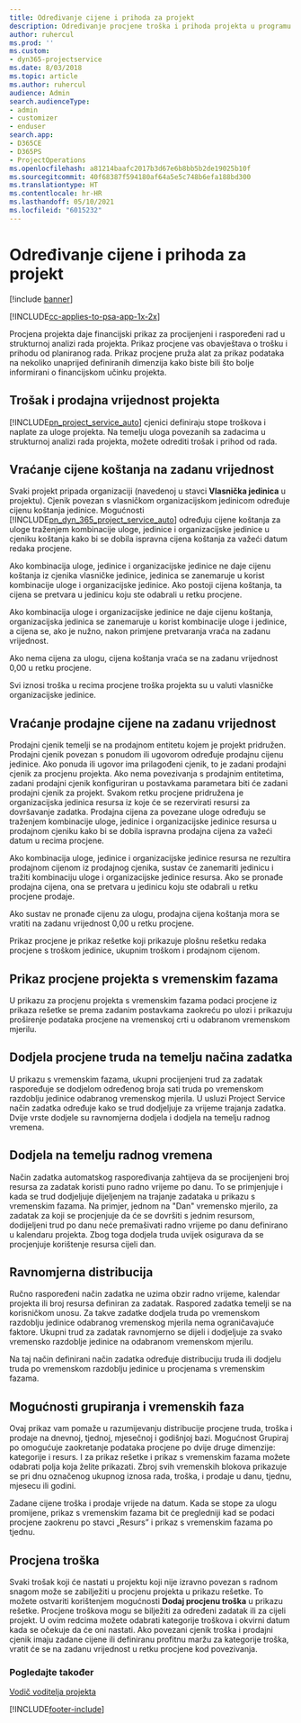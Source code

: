 ```yaml
---
title: Određivanje cijene i prihoda za projekt
description: Određivanje procjene troška i prihoda projekta u programu Project Service
author: ruhercul
ms.prod: ''
ms.custom:
- dyn365-projectservice
ms.date: 8/03/2018
ms.topic: article
ms.author: ruhercul
audience: Admin
search.audienceType:
- admin
- customizer
- enduser
search.app:
- D365CE
- D365PS
- ProjectOperations
ms.openlocfilehash: a81214baafc2017b3d67e6b8bb5b2de19025b10f
ms.sourcegitcommit: 40f68387f594180af64a5e5c748b6efa188bd300
ms.translationtype: HT
ms.contentlocale: hr-HR
ms.lasthandoff: 05/10/2021
ms.locfileid: "6015232"
---
```

# <a name="determine-project-cost-and-revenue-estimates"></a>Određivanje cijene i prihoda za projekt 

[!include [banner](../includes/psa-now-project-operations.md)]

[!INCLUDE[cc-applies-to-psa-app-1x-2x](../includes/cc-applies-to-psa-app-1x-2x.md)]

Procjena projekta daje financijski prikaz za procijenjeni i raspoređeni rad u strukturnoj analizi rada projekta. Prikaz procjene vas obavještava o trošku i prihodu od planiranog rada. Prikaz procjene pruža alat za prikaz podataka na nekoliko unaprijed definiranih dimenzija kako biste bili što bolje informirani o financijskom učinku projekta.  
  
## <a name="cost-and-sales-value-of-the-project"></a>Trošak i prodajna vrijednost projekta  
[!INCLUDE[pn_project_service_auto](../includes/pn-project-service-auto.md)] cjenici definiraju stope troškova i naplate za uloge projekta. Na temelju uloga povezanih sa zadacima u strukturnoj analizi rada projekta, možete odrediti trošak i prihod od rada.  
  
## <a name="cost-price-defaulting"></a>Vraćanje cijene koštanja na zadanu vrijednost  
Svaki projekt pripada organizaciji (navedenoj u stavci **Vlasnička jedinica** u projektu). Cjenik povezan s vlasničkom organizacijskom jedinicom određuje cijenu koštanja jedinice. Mogućnosti [!INCLUDE[pn_dyn_365_project_service_auto](../includes/pn-dyn-365-project-service-auto.md)] određuju cijene koštanja za uloge traženjem kombinacije uloge, jedinice i organizacijske jedinice u cjeniku koštanja kako bi se dobila ispravna cijena koštanja za važeći datum redaka procjene.  
  
Ako kombinacija uloge, jedinice i organizacijske jedinice ne daje cijenu koštanja iz cjenika vlasničke jedinice, jedinica se zanemaruje u korist kombinacije uloge i organizacijske jedinice. Ako postoji cijena koštanja, ta cijena se pretvara u jedinicu koju ste odabrali u retku procjene.  
  
Ako kombinacija uloge i organizacijske jedinice ne daje cijenu koštanja, organizacijska jedinica se zanemaruje u korist kombinacije uloge i jedinice, a cijena se, ako je nužno, nakon primjene pretvaranja vraća na zadanu vrijednost.  
  
 Ako nema cijena za ulogu, cijena koštanja vraća se na zadanu vrijednost 0,00 u retku procjene.  
  
 Svi iznosi troška u recima procjene troška projekta su u valuti vlasničke organizacijske jedinice.  
  
## <a name="sales-price-defaulting"></a>Vraćanje prodajne cijene na zadanu vrijednost  
Prodajni cjenik temelji se na prodajnom entitetu kojem je projekt pridružen. Prodajni cjenik povezan s ponudom ili ugovorom određuje prodajnu cijenu jedinice. Ako ponuda ili ugovor ima prilagođeni cjenik, to je zadani prodajni cjenik za procjenu projekta. Ako nema povezivanja s prodajnim entitetima, zadani prodajni cjenik konfiguriran u postavkama parametara biti će zadani prodajni cjenik za projekt. Svakom retku procjene pridružena je organizacijska jedinica resursa iz koje će se rezervirati resursi za dovršavanje zadatka. Prodajna cijena za povezane uloge određuju se traženjem kombinacije uloge, jedinice i organizacijske jedinice resursa u prodajnom cjeniku kako bi se dobila ispravna prodajna cijena za važeći datum u recima procjene.  
  
Ako kombinacija uloge, jedinice i organizacijske jedinice resursa ne rezultira prodajnom cijenom iz prodajnog cjenika, sustav će zanemariti jedinicu i tražiti kombinaciju uloge i organizacijske jedinice resursa. Ako se pronađe prodajna cijena, ona se pretvara u jedinicu koju ste odabrali u retku procjene prodaje.  
  
Ako sustav ne pronađe cijenu za ulogu, prodajna cijena koštanja mora se vratiti na zadanu vrijednost 0,00 u retku procjene.  
  
Prikaz procjene je prikaz rešetke koji prikazuje plošnu rešetku redaka procjene s troškom jedinice, ukupnim troškom i prodajnom cijenom.  
  
## <a name="time-phased-view-of-project-estimates"></a>Prikaz procjene projekta s vremenskim fazama  
U prikazu za procjenu projekta s vremenskim fazama podaci procjene iz prikaza rešetke se prema zadanim postavkama zaokreću po ulozi i prikazuju proširenje podataka procjene na vremenskoj crti u odabranom vremenskom mjerilu.  
  
## <a name="effort-estimate-allocation-based-on-task-mode"></a>Dodjela procjene truda na temelju načina zadatka  
U prikazu s vremenskim fazama, ukupni procijenjeni trud za zadatak raspoređuje se dodjelom određenog broja sati truda po vremenskom razdoblju jedinice odabranog vremenskog mjerila. U usluzi Project Service način zadatka određuje kako se trud dodjeljuje za vrijeme trajanja zadatka. Dvije vrste dodjele su ravnomjerna dodjela i dodjela na temelju radnog vremena. 
  
## <a name="work-hours-based-allocation"></a>Dodjela na temelju radnog vremena  
Način zadatka automatskog raspoređivanja zahtijeva da se procijenjeni broj resursa za zadatak koristi puno radno vrijeme po danu. To se primjenjuje i kada se trud dodjeljuje dijeljenjem na trajanje zadataka u prikazu s vremenskim fazama. Na primjer, jednom na "Dan" vremensko mjerilo, za zadatak za koji se procjenjuje da će se dovršiti s jednim resursom, dodijeljeni trud po danu neće premašivati radno vrijeme po danu definirano u kalendaru projekta. Zbog toga dodjela truda uvijek osigurava da se procjenjuje korištenje resursa cijeli dan.  
  
## <a name="even-distribution"></a>Ravnomjerna distribucija  
Ručno raspoređeni način zadatka ne uzima obzir radno vrijeme, kalendar projekta ili broj resursa definiran za zadatak. Raspored zadatka temelji se na korisničkom unosu. Za takve zadatke dodjela truda po vremenskom razdoblju jedinice odabranog vremenskog mjerila nema ograničavajuće faktore. Ukupni trud za zadatak ravnomjerno se dijeli i dodjeljuje za svako vremensko razdoblje jedinice na odabranom vremenskom mjerilu.  
  
Na taj način definirani način zadatka određuje distribuciju truda ili dodjelu truda po vremenskom razdoblju jedinice u procjenama s vremenskim fazama.  
  
## <a name="grouping-and-time-phasing-options"></a>Mogućnosti grupiranja i vremenskih faza  
Ovaj prikaz vam pomaže u razumijevanju distribucije procjene truda, troška i prodaje na dnevnoj, tjednoj, mjesečnoj i godišnjoj bazi. Mogućnost Grupiraj po omogućuje zaokretanje podataka procjene po dvije druge dimenzije: kategorije i resurs. I za prikaz rešetke i prikaz s vremenskim fazama možete odabrati polja koja želite prikazati. Zbroj svih vremenskih blokova prikazuje se pri dnu označenog ukupnog iznosa rada, troška, i prodaje u danu, tjednu, mjesecu ili godini.  
  
Zadane cijene troška i prodaje vrijede na datum. Kada se stope za ulogu promijene, prikaz s vremenskim fazama bit će pregledniji kad se podaci procjene zaokrenu po stavci „Resurs” i prikaz s vremenskim fazama po tjednu.  
  
## <a name="expense-estimates"></a>Procjena troška  
Svaki trošak koji će nastati u projektu koji nije izravno povezan s radnom snagom može se zabilježiti u procjenu projekta u prikazu rešetke. To možete ostvariti korištenjem mogućnosti **Dodaj procjenu troška** u prikazu rešetke. Procjene troškova mogu se bilježiti za određeni zadatak ili za cijeli projekt. U ovim redcima možete odabrati kategorije troškova i okvirni datum kada se očekuje da će oni nastati. Ako povezani cjenik troška i prodajni cjenik imaju zadane cijene ili definiranu profitnu maržu za kategorije troška, vratit će se na zadanu vrijednost u retku procjene kod povezivanja.  
  
### <a name="see-also"></a>Pogledajte također  
 [Vodič voditelja projekta](../psa/project-manager-guide.md)


[!INCLUDE[footer-include](../includes/footer-banner.md)]